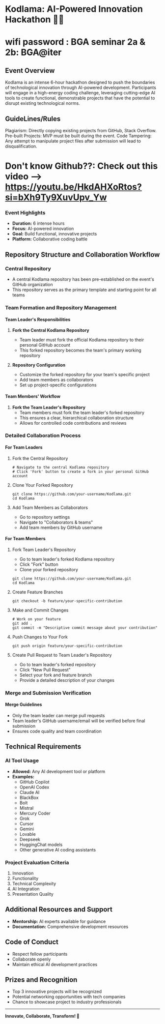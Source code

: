 Kodlama: AI-Powered Innovation Hackathon 🚀🤖
=============================================

# wifi password : BGA seminar 2a & 2b: BGA@iter

Event Overview
--------------

Kodlama is an intense 6-hour hackathon designed to push the boundaries of technological innovation through AI-powered development. Participants will engage in a high-energy coding challenge, leveraging cutting-edge AI tools to create functional, demonstrable projects that have the potential to disrupt existing technological norms.

GuideLines/Rules
----------------

Plagiarism: Directly copying existing projects from GitHub, Stack Overflow.
Pre-built Projects: MVP must be built during the event. 
Code Tampering: Any attempt to manipulate project files after submission will lead to disqualification.


# Don't know Github??: Check out this video --> https://youtu.be/HkdAHXoRtos?si=bXh9Ty9XuvUpv_Yw


### Event Highlights

-   **Duration:** 6 intense hours
-   **Focus:** AI-powered innovation
-   **Goal:** Build functional, innovative projects
-   **Platform:** Collaborative coding battle

Repository Structure and Collaboration Workflow
-----------------------------------------------

### Central Repository

-   A central Kodlama repository has been pre-established on the event's GitHub organization
-   This repository serves as the primary template and starting point for all teams

### Team Formation and Repository Management

#### Team Leader's Responsibilities

1.  **Fork the Central Kodlama Repository**

    -   Team leader must fork the official Kodlama repository to their personal GitHub account
    -   This forked repository becomes the team's primary working repository
2.  **Repository Configuration**

    -   Customize the forked repository for your team's specific project
    -   Add team members as collaborators
    -   Set up project-specific configurations

#### Team Members' Workflow

1.  **Fork the Team Leader's Repository**
    -   Team members must fork the team leader's forked repository
    -   This ensures a clear, hierarchical collaboration structure
    -   Allows for controlled code contributions and reviews

### Detailed Collaboration Process

#### For Team Leaders

1.  Fork the Central Repository

    ```
    # Navigate to the central Kodlama repository
    # Click 'Fork' button to create a fork in your personal GitHub account

    ```

2.  Clone Your Forked Repository

    ```
    git clone https://github.com/your-username/Kodlama.git
    cd Kodlama

    ```

3.  Add Team Members as Collaborators

    -   Go to repository settings
    -   Navigate to "Collaborators & teams"
    -   Add team members by GitHub username

#### For Team Members

1.  Fork Team Leader's Repository

    -   Go to team leader's forked Kodlama repository
    -   Click "Fork" button
    -   Clone your forked repository

    ```
    git clone https://github.com/your-username/Kodlama.git
    cd Kodlama

    ```

2.  Create Feature Branches

    ```
    git checkout -b feature/your-specific-contribution

    ```

3.  Make and Commit Changes

    ```
    # Work on your feature
    git add .
    git commit -m "Descriptive commit message about your contribution"

    ```

4.  Push Changes to Your Fork

    ```
    git push origin feature/your-specific-contribution

    ```

5.  Create Pull Request to Team Leader's Repository

    -   Go to team leader's forked repository
    -   Click "New Pull Request"
    -   Select your fork and feature branch
    -   Provide a detailed description of your changes

### Merge and Submission Verification

#### Merge Guidelines

-   Only the team leader can merge pull requests
-   Team leader's GitHub username/email will be verified before final submission
-   Ensures code quality and team coordination

Technical Requirements
----------------------

### AI Tool Usage

-   **Allowed:** Any AI development tool or platform
-   **Examples:**
    -   GitHub Copilot
    -   OpenAI Codex
    -   Claude AI
    -   BlackBox
    -   Bolt
    -   Mistral
    -   Mercury Coder
    -   Grok
    -   Cursor
    -   Gemini
    -   Lovable
    -   Deepseek
    -   HuggingChat models
    -   Other generative AI coding assistants

### Project Evaluation Criteria

1.  Innovation
2.  Functionality
3.  Technical Complexity
4.  AI Integration
5.  Presentation Quality

Additional Resources and Support
--------------------------------
-   **Mentorship:** AI experts available for guidance
-   **Documentation:** Comprehensive development resources

Code of Conduct
---------------

-   Respect fellow participants
-   Collaborate openly
-   Maintain ethical AI development practices

Prizes and Recognition
----------------------

-   Top 3 innovative projects will be recognized
-   Potential networking opportunities with tech companies
-   Chance to showcase project to industry professionals

* * * * *

**Innovate, Collaborate, Transform! 🌟**